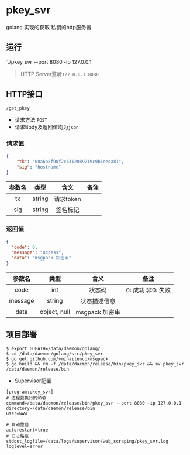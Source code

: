 # pkey_svr
golang 实现的获取 私钥的http服务器

## 运行
`./pkey_svr --port 8080 -ip 127.0.0.1
> HTTP Server监听`127.0.0.1:8080`

## HTTP接口
`/get_pkey`

* 请求方法 `POST`   
* 请求Body及返回值均为`json`

### 请求值
```json
{
    "tk": "08a6a8f98f2c6312089219c9b1eeda81",
    "sig": "hostname"
}
```
|  参数名 |     类型    |     含义     |        备注       |
|:-------:|:-----------:|:------------:|:-----------------:|
|   tk  | string     |    请求token                   |                     |
|   sig     | string     |    签名标记                   | ||

### 返回值
```json
{
  "code": 0,
  "message": "uccess",
  "data": "msgpack 加密串"
}
```

|  参数名 |     类型    |     含义     |        备注       |
|:-------:|:-----------:|:------------:|:-----------------:|
|   code  |     int     |    状态码    | 0: 成功 非0: 失败 |
| message |    string   | 状态描述信息 |                   |
|   data  | object, null |   msgpack 加密串   |                   ||


## 项目部署

```
$ export GOPATH=/data/daemon/golang/
$ cd /data/daemon/golang/src/pkey_svr
$ go get github.com/vmihailenco/msgpack
$ go build && rm -f /data/daemon/release/bin/pkey_svr && mv pkey_svr /data/daemon/release/bin
```

- Supervisor配置

```
[program:pkey_svr]
# 进程要执行的命令
command=/data/daemon/release/bin/pkey_svr --port 8080 -ip 127.0.0.1
directory=/data/daemon/release/bin
user=www

# 自动重启
autorestart=true
# 日志路径
stdout_logfile=/data/logs/supervisor/web_scraping/pkey_svr.log
loglevel=error
```